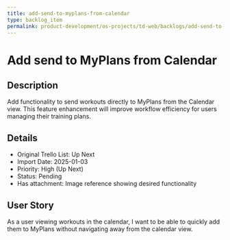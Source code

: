 ```yaml
---
title: add-send-to-myplans-from-calendar
type: backlog_item
permalink: product-development/os-projects/td-web/backlogs/add-send-to-myplans-from-calendar
---
```


# Add send to MyPlans from Calendar

## Description
Add functionality to send workouts directly to MyPlans from the Calendar view. This feature enhancement will improve workflow efficiency for users managing their training plans.

## Details
- Original Trello List: Up Next
- Import Date: 2025-01-03
- Priority: High (Up Next)
- Status: Pending
- Has attachment: Image reference showing desired functionality

## User Story
As a user viewing workouts in the calendar, I want to be able to quickly add them to MyPlans without navigating away from the calendar view.
